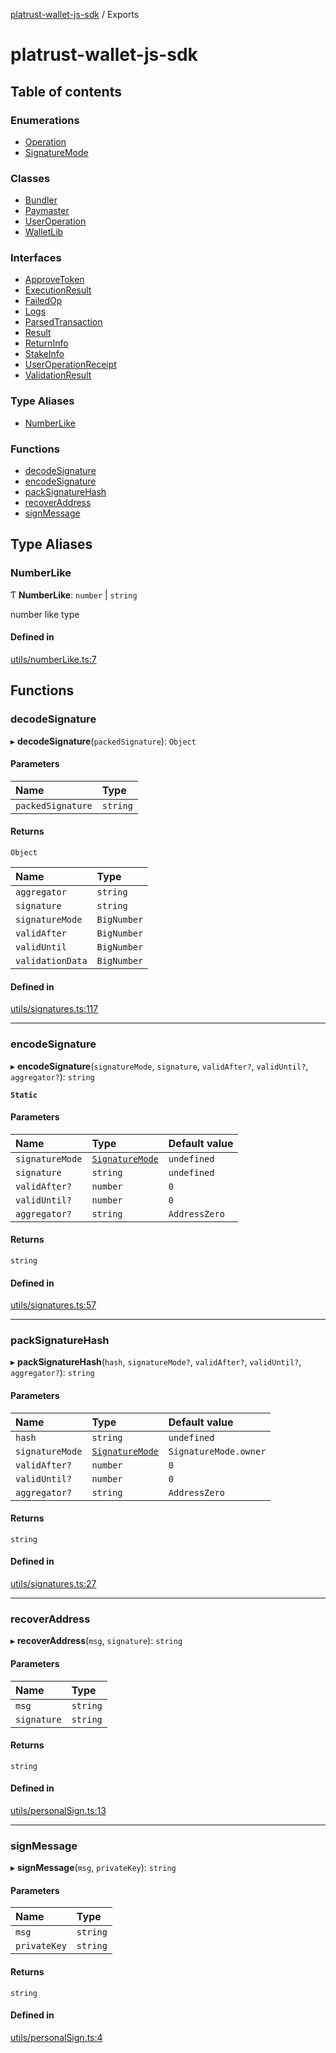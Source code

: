 [platrust-wallet-js-sdk](README.md) / Exports

# platrust-wallet-js-sdk

## Table of contents

### Enumerations

- [Operation](enums/Operation.md)
- [SignatureMode](enums/SignatureMode.md)

### Classes

- [Bundler](classes/Bundler.md)
- [Paymaster](classes/Paymaster.md)
- [UserOperation](classes/UserOperation.md)
- [WalletLib](classes/WalletLib.md)

### Interfaces

- [ApproveToken](interfaces/ApproveToken.md)
- [ExecutionResult](interfaces/ExecutionResult.md)
- [FailedOp](interfaces/FailedOp.md)
- [Logs](interfaces/Logs.md)
- [ParsedTransaction](interfaces/ParsedTransaction.md)
- [Result](interfaces/Result.md)
- [ReturnInfo](interfaces/ReturnInfo.md)
- [StakeInfo](interfaces/StakeInfo.md)
- [UserOperationReceipt](interfaces/UserOperationReceipt.md)
- [ValidationResult](interfaces/ValidationResult.md)

### Type Aliases

- [NumberLike](modules.md#numberlike)

### Functions

- [decodeSignature](modules.md#decodesignature)
- [encodeSignature](modules.md#encodesignature)
- [packSignatureHash](modules.md#packsignaturehash)
- [recoverAddress](modules.md#recoveraddress)
- [signMessage](modules.md#signmessage)

## Type Aliases

### NumberLike

Ƭ **NumberLike**: `number` \| `string`

number like type

#### Defined in

[utils/numberLike.ts:7](https://github.com/study-core/bonus-wallet-js-sdk/blob/c53d985/src/utils/numberLike.ts#L7)

## Functions

### decodeSignature

▸ **decodeSignature**(`packedSignature`): `Object`

#### Parameters

| Name | Type |
| :------ | :------ |
| `packedSignature` | `string` |

#### Returns

`Object`

| Name | Type |
| :------ | :------ |
| `aggregator` | `string` |
| `signature` | `string` |
| `signatureMode` | `BigNumber` |
| `validAfter` | `BigNumber` |
| `validUntil` | `BigNumber` |
| `validationData` | `BigNumber` |

#### Defined in

[utils/signatures.ts:117](https://github.com/study-core/bonus-wallet-js-sdk/blob/c53d985/src/utils/signatures.ts#L117)

___

### encodeSignature

▸ **encodeSignature**(`signatureMode`, `signature`, `validAfter?`, `validUntil?`, `aggregator?`): `string`

**`Static`**

#### Parameters

| Name | Type | Default value |
| :------ | :------ | :------ |
| `signatureMode` | [`SignatureMode`](enums/SignatureMode.md) | `undefined` |
| `signature` | `string` | `undefined` |
| `validAfter?` | `number` | `0` |
| `validUntil?` | `number` | `0` |
| `aggregator?` | `string` | `AddressZero` |

#### Returns

`string`

#### Defined in

[utils/signatures.ts:57](https://github.com/study-core/bonus-wallet-js-sdk/blob/c53d985/src/utils/signatures.ts#L57)

___

### packSignatureHash

▸ **packSignatureHash**(`hash`, `signatureMode?`, `validAfter?`, `validUntil?`, `aggregator?`): `string`

#### Parameters

| Name | Type | Default value |
| :------ | :------ | :------ |
| `hash` | `string` | `undefined` |
| `signatureMode` | [`SignatureMode`](enums/SignatureMode.md) | `SignatureMode.owner` |
| `validAfter?` | `number` | `0` |
| `validUntil?` | `number` | `0` |
| `aggregator?` | `string` | `AddressZero` |

#### Returns

`string`

#### Defined in

[utils/signatures.ts:27](https://github.com/study-core/bonus-wallet-js-sdk/blob/c53d985/src/utils/signatures.ts#L27)

___

### recoverAddress

▸ **recoverAddress**(`msg`, `signature`): `string`

#### Parameters

| Name | Type |
| :------ | :------ |
| `msg` | `string` |
| `signature` | `string` |

#### Returns

`string`

#### Defined in

[utils/personalSign.ts:13](https://github.com/study-core/bonus-wallet-js-sdk/blob/c53d985/src/utils/personalSign.ts#L13)

___

### signMessage

▸ **signMessage**(`msg`, `privateKey`): `string`

#### Parameters

| Name | Type |
| :------ | :------ |
| `msg` | `string` |
| `privateKey` | `string` |

#### Returns

`string`

#### Defined in

[utils/personalSign.ts:4](https://github.com/study-core/bonus-wallet-js-sdk/blob/c53d985/src/utils/personalSign.ts#L4)

